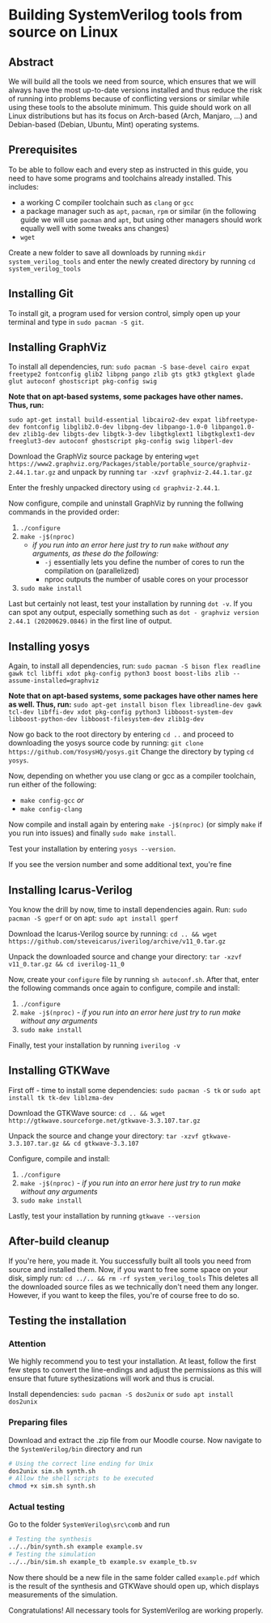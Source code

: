 # Building SystemVerilog tools from source on Linux

## Abstract
We will build all the tools we need from source, which ensures that we will always have the most up-to-date versions installed and thus reduce the risk of running into problems because of conflicting versions or similar while using these tools to the absolute minimum.
This guide should work on all Linux distributions but has its focus on Arch-based (Arch, Manjaro, ...) and Debian-based (Debian, Ubuntu, Mint) operating systems.

## Prerequisites
To be able to follow each and every step as instructed in this guide, you need to have some programs and toolchains already installed. This includes:
* a working C compiler toolchain such as `clang` or `gcc`
* a package manager such as `apt`, `pacman`, `rpm` or similar (in the following guide we will use `pacman` and `apt`, but using other managers should work equally well with some tweaks ans changes)
* `wget`

Create a new folder to save all downloads by running
`mkdir system_verilog_tools`
and enter the newly created directory by running
`cd system_verilog_tools`

## Installing Git
To install git, a program used for version control, simply open up your terminal and type in
`sudo pacman -S git`.

## Installing GraphViz
To install all dependencies, run:
`sudo pacman -S base-devel cairo expat freetype2 fontconfig glib2 libpng pango zlib gts gtk3 gtkglext glade glut autoconf ghostscript pkg-config swig`

**Note that on apt-based systems, some packages have other names. Thus, run:**

`sudo apt-get install build-essential libcairo2-dev expat libfreetype-dev fontconfig libglib2.0-dev libpng-dev libpango-1.0-0 libpango1.0-dev zlib1g-dev libgts-dev libgtk-3-dev libgtkglext1 libgtkglext1-dev freeglut3-dev autoconf ghostscript pkg-config swig libperl-dev`

Download the GraphViz source package by entering
`wget https://www2.graphviz.org/Packages/stable/portable_source/graphviz-2.44.1.tar.gz`
and unpack by running 
`tar -xzvf graphviz-2.44.1.tar.gz`

Enter the freshly unpacked directory using `cd graphviz-2.44.1`.

Now configure, compile and uninstall GraphViz by running the follwing commands in the provided order:
1. `./configure`
2. `make -j$(nproc)`
    * *if you run into an error here just try to run* `make` *without any arguments, as these do the following:*
        * `-j` essentially lets you define the number of cores to run the compilation on (parallelized)
        * nproc outputs the number of usable cores on your processor
4. `sudo make install`

Last but certainly not least, test your installation by running `dot -v`. If you can spot any output, especially something such as `dot - graphviz version 2.44.1 (20200629.0846)` in the first line of output.

## Installing yosys
Again, to install all dependencies, run:
`sudo pacman -S bison flex readline gawk tcl libffi xdot pkg-config python3 boost boost-libs zlib --assume-installed=graphviz`

**Note that on apt-based systems, some packages have other names here as well. Thus, run:**
`sudo apt-get install bison flex libreadline-dev gawk tcl-dev libffi-dev xdot pkg-config python3 libboost-system-dev libboost-python-dev libboost-filesystem-dev zlib1g-dev`

Now go back to the root directory by entering `cd ..` and proceed to downloading the yosys source code by running:
`git clone https://github.com/YosysHQ/yosys.git`
Change the directory by typing `cd yosys`.

Now, depending on whether you use clang or gcc as a compiler toolchain, run either of the following:
* `make config-gcc` *or*
* `make config-clang`

Now compile and install again by entering `make -j$(nproc)` (or simply `make` if you run into issues) and finally `sudo make install`.

Test your installation by entering `yosys --version`.

If you see the version number and some additional text, you're fine

## Installing Icarus-Verilog
You know the drill by now, time to install dependencies again. Run:
`sudo pacman -S gperf`
or on apt:
`sudo apt install gperf`

Download the Icarus-Verilog source by running:
`cd .. && wget https://github.com/steveicarus/iverilog/archive/v11_0.tar.gz`

Unpack the downloaded source and change your directory:
`tar -xzvf v11_0.tar.gz && cd iverilog-11_0`

Now, create your `configure` file by running `sh autoconf.sh`. After that, enter the following commands once again to configure, compile and install:
1. `./configure`
2. `make -j$(nproc)` - *if you run into an error here just try to run make without any arguments*
3. `sudo make install`

Finally, test your installation by running `iverilog -v`

## Installing GTKWave
First off - time to install some dependencies:
`sudo pacman -S tk` or `sudo apt install tk tk-dev liblzma-dev`

Download the GTKWave source:
`cd .. && wget http://gtkwave.sourceforge.net/gtkwave-3.3.107.tar.gz`

Unpack the source and change your directory:
`tar -xzvf gtkwave-3.3.107.tar.gz && cd gtkwave-3.3.107`

Configure, compile and install:
1. `./configure`
2. `make -j$(nproc)` - *if you run into an error here just try to run make without any arguments*
3. `sudo make install`

Lastly, test your installation by running `gtkwave --version`

## After-build cleanup
If you're here, you made it. You successfully built all tools you need from source and installed them.
Now, if you want to free some space on your disk, simply run:
`cd ../.. && rm -rf system_verilog_tools`
This deletes all the downloaded source files as we technically don't need them any longer. However, if you want to keep the files, you're of course free to do so.

## Testing the installation
### Attention
We highly recommend you to test your installation. At least, follow the first few steps to convert the line-endings and adjust the permissions as this will ensure that future sythesizations will work and thus is crucial.

Install dependencies:
`sudo pacman -S dos2unix` or `sudo apt install dos2unix`

### Preparing files
Download and extract the .zip file from our Moodle course.
Now navigate to the `SystemVerilog/bin` directory and run
```sh
# Using the correct line ending for Unix
dos2unix sim.sh synth.sh
# Allow the shell scripts to be executed
chmod +x sim.sh synth.sh
```

### Actual testing

Go to the folder `SystemVerilog\src\comb` and run
```sh
# Testing the synthesis
../../bin/synth.sh example example.sv
# Testing the simulation
../../bin/sim.sh example_tb example.sv example_tb.sv
```

Now there should be a new file in the same folder called `example.pdf` which is the result of the synthesis and GTKWave should open up, which displays measurements of the simulation.

Congratulations! All necessary tools for SystemVerilog are working properly.
